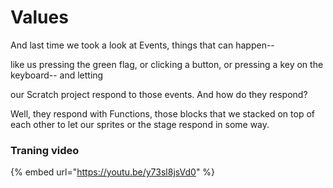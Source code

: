 # Values

And last time we took a look at Events, things that can happen--

like us pressing the green flag, or clicking a button, or pressing a key on the keyboard-- and letting

&#x20;our Scratch project respond to those events. And how do they respond?

&#x20;Well, they respond with Functions, those blocks that we stacked on top of each other to let our sprites or the stage respond in some way.

### Traning video

{% embed url="https://youtu.be/y73sl8jsVd0" %}

